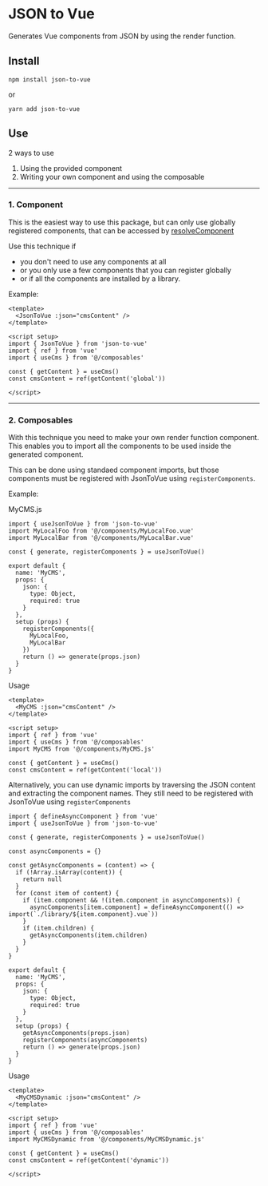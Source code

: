 # JSON to Vue

Generates Vue components from JSON by using the render function.

## Install

`npm install json-to-vue`

or

`yarn add json-to-vue`


## Use 

2 ways to use

1. Using the provided component
2. Writing your own component and using the composable

---

### 1. Component

This is the easiest way to use this package, but can only use globally registered components, that can be accessed by [resolveComponent](https://vuejs.org/api/render-function.html#resolvecomponent)

Use this technique if
- you don't need to use any components at all
- or you only use a few components that you can register globally
- or if all the components are installed by a library.

Example:

```
<template>
  <JsonToVue :json="cmsContent" />
</template>

<script setup>
import { JsonToVue } from 'json-to-vue'
import { ref } from 'vue'
import { useCms } from '@/composables'

const { getContent } = useCms()
const cmsContent = ref(getContent('global'))

</script>
```
---

### 2. Composables

With this technique you need to make your own render function component. This enables you to import all the components to be used inside the generated component.

This can be done using standaed component imports, but those components must be registered with JsonToVue using `registerComponents`.

Example:

MyCMS.js
```
import { useJsonToVue } from 'json-to-vue'
import MyLocalFoo from '@/components/MyLocalFoo.vue'
import MyLocalBar from '@/components/MyLocalBar.vue'

const { generate, registerComponents } = useJsonToVue()

export default {
  name: 'MyCMS',
  props: {
    json: {
      type: Object,
      required: true
    }
  },
  setup (props) {
    registerComponents({
      MyLocalFoo,
      MyLocalBar
    })
    return () => generate(props.json)
  }
}
```

Usage
```
<template>
  <MyCMS :json="cmsContent" />
</template>

<script setup>
import { ref } from 'vue'
import { useCms } from '@/composables'
import MyCMS from '@/components/MyCMS.js'

const { getContent } = useCms()
const cmsContent = ref(getContent('local'))
```

Alternatively, you can use dynamic imports by traversing the JSON content and extracting the component names. They still need to be registered with JsonToVue using `registerComponents`

```
import { defineAsyncComponent } from 'vue'
import { useJsonToVue } from 'json-to-vue'

const { generate, registerComponents } = useJsonToVue()

const asyncComponents = {}

const getAsyncComponents = (content) => {
  if (!Array.isArray(content)) {
    return null
  }
  for (const item of content) {
    if (item.component && !(item.component in asyncComponents)) {
      asyncComponents[item.component] = defineAsyncComponent(() => import(`./library/${item.component}.vue`))
    }
    if (item.children) {
      getAsyncComponents(item.children)
    }
  }
}

export default {
  name: 'MyCMS',
  props: {
    json: {
      type: Object,
      required: true
    }
  },
  setup (props) {
    getAsyncComponents(props.json)
    registerComponents(asyncComponents)
    return () => generate(props.json)
  }
}
```

Usage
```
<template>
  <MyCMSDynamic :json="cmsContent" />
</template>

<script setup>
import { ref } from 'vue'
import { useCms } from '@/composables'
import MyCMSDynamic from '@/components/MyCMSDynamic.js'

const { getContent } = useCms()
const cmsContent = ref(getContent('dynamic'))

</script>
```